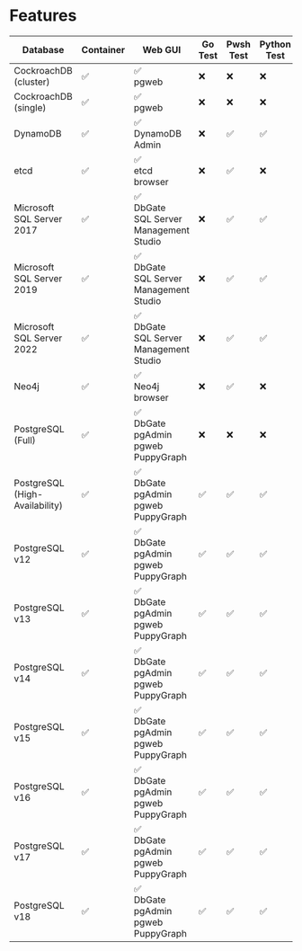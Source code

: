 # Features

| Database | Container | Web GUI | Go Test | Pwsh Test | Python Test | Sample DB | Backup | Restore | Stress Test |
| --- | --- | --- | --- | --- | --- | --- | --- | --- | --- |
| CockroachDB (cluster) | :white_check_mark: | :white_check_mark:<br>pgweb | :x: | :x: | :x: | :x: | :x: | :x: | :x: |
| CockroachDB (single) | :white_check_mark: | :white_check_mark:<br>pgweb | :x: | :x: | :x: | :x: | :x: | :x: | :x: |
| DynamoDB | :white_check_mark: | :white_check_mark:<br>DynamoDB Admin | :x: | :white_check_mark: | :white_check_mark: | :white_check_mark:<br>music | :white_check_mark: | :x: | :x: |
| etcd | :white_check_mark: | :white_check_mark:<br>etcd browser | :x: | :white_check_mark: | :x: | :x: | :x: | :x: | :x: |
| Microsoft SQL Server 2017 | :white_check_mark: | :white_check_mark:<br>DbGate<br>SQL Server Management Studio | :x: | :white_check_mark: | :white_check_mark: | :x: | :x: | :x: | :x: |
| Microsoft SQL Server 2019 | :white_check_mark: | :white_check_mark:<br>DbGate<br>SQL Server Management Studio | :x: | :white_check_mark: | :white_check_mark: | :x: | :x: | :x: | :x: |
| Microsoft SQL Server 2022 | :white_check_mark: | :white_check_mark:<br>DbGate<br>SQL Server Management Studio | :x: | :white_check_mark: | :white_check_mark: | :x: | :x: | :x: | :x: |
| Neo4j | :white_check_mark: | :white_check_mark:<br>Neo4j browser | :x: | :white_check_mark: | :x: | :white_check_mark:<br>pole | :white_check_mark: | :x: | :x: |
| PostgreSQL (Full) | :white_check_mark: | :white_check_mark:<br>DbGate<br>pgAdmin<br>pgweb<br>PuppyGraph | :x: | :x: | :x: | :white_check_mark:<br>dvd-store | :x: | :x: | :x: |
| PostgreSQL (High-Availability) | :white_check_mark: | :white_check_mark:<br>DbGate<br>pgAdmin<br>pgweb<br>PuppyGraph | :white_check_mark: | :white_check_mark: | :white_check_mark: | :white_check_mark:<br>dvd-store | :white_check_mark: | :x: | :x: |
| PostgreSQL v12 | :white_check_mark: | :white_check_mark:<br>DbGate<br>pgAdmin<br>pgweb<br>PuppyGraph | :white_check_mark: | :white_check_mark: | :white_check_mark: | :white_check_mark:<br>dvd-store | :white_check_mark: | :x: | :x: |
| PostgreSQL v13 | :white_check_mark: | :white_check_mark:<br>DbGate<br>pgAdmin<br>pgweb<br>PuppyGraph | :white_check_mark: | :white_check_mark: | :white_check_mark: | :white_check_mark:<br>dvd-store | :white_check_mark: | :x: | :x: |
| PostgreSQL v14 | :white_check_mark: | :white_check_mark:<br>DbGate<br>pgAdmin<br>pgweb<br>PuppyGraph | :white_check_mark: | :white_check_mark: | :white_check_mark: | :white_check_mark:<br>dvd-store | :white_check_mark: | :x: | :x: |
| PostgreSQL v15 | :white_check_mark: | :white_check_mark:<br>DbGate<br>pgAdmin<br>pgweb<br>PuppyGraph | :white_check_mark: | :white_check_mark: | :white_check_mark: | :white_check_mark:<br>dvd-store | :white_check_mark: | :x: | :x: |
| PostgreSQL v16 | :white_check_mark: | :white_check_mark:<br>DbGate<br>pgAdmin<br>pgweb<br>PuppyGraph | :white_check_mark: | :white_check_mark: | :white_check_mark: | :white_check_mark:<br>dvd-store | :white_check_mark: | :x: | :x: |
| PostgreSQL v17 | :white_check_mark: | :white_check_mark:<br>DbGate<br>pgAdmin<br>pgweb<br>PuppyGraph | :white_check_mark: | :white_check_mark: | :white_check_mark: | :white_check_mark:<br>dvd-store | :white_check_mark: | :x: | :x: |
| PostgreSQL v18 | :white_check_mark: | :white_check_mark:<br>DbGate<br>pgAdmin<br>pgweb<br>PuppyGraph | :white_check_mark: | :white_check_mark: | :white_check_mark: | :white_check_mark:<br>dvd-store | :white_check_mark: | :x: | :x: |

